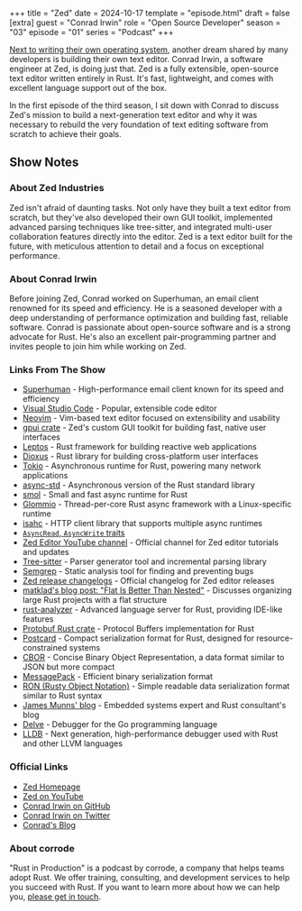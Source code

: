 +++
title = "Zed"
date = 2024-10-17
template = "episode.html"
draft = false
[extra]
guest = "Conrad Irwin"
role = "Open Source Developer"
season = "03"
episode = "01"
series = "Podcast"
+++

[Next to writing their own operating system](/podcast/s02e07-system76/), another dream shared by many developers is building their own text editor. Conrad Irwin, a software engineer at Zed, is doing just that. Zed is a fully extensible, open-source text editor written entirely in Rust. It's fast, lightweight, and comes with excellent language support out of the box.

In the first episode of the third season, I sit down with Conrad to discuss Zed's mission to build a next-generation text editor and why it was necessary to rebuild the very foundation of text editing software from scratch to achieve their goals.

<!-- more -->

## Show Notes

### About Zed Industries

Zed isn't afraid of daunting tasks. Not only have they built a text editor from scratch, but they've also developed their own GUI toolkit, implemented advanced parsing techniques like tree-sitter, and integrated multi-user collaboration features directly into the editor. Zed is a text editor built for the future, with meticulous attention to detail and a focus on exceptional performance.

### About Conrad Irwin

Before joining Zed, Conrad worked on Superhuman, an email client renowned for its speed and efficiency. He is a seasoned developer with a deep understanding of performance optimization and building fast, reliable software. Conrad is passionate about open-source software and is a strong advocate for Rust. He's also an excellent pair-programming partner and invites people to join him while working on Zed.

### Links From The Show

- [Superhuman](https://superhuman.com/) - High-performance email client known for its speed and efficiency
- [Visual Studio Code](https://code.visualstudio.com/) - Popular, extensible code editor
- [Neovim](https://neovim.io/) - Vim-based text editor focused on extensibility and usability
- [gpui crate](https://github.com/zed-industries/zed/blob/main/crates/gpui) - Zed's custom GUI toolkit for building fast, native user interfaces
- [Leptos](https://leptos.dev/) - Rust framework for building reactive web applications
- [Dioxus](https://dioxuslabs.com/) - Rust library for building cross-platform user interfaces
- [Tokio](https://tokio.rs/) - Asynchronous runtime for Rust, powering many network applications
- [async-std](https://async.rs/) - Asynchronous version of the Rust standard library
- [smol](https://github.com/smol-rs/smol) - Small and fast async runtime for Rust
- [Glommio](https://github.com/DataDog/glommio) - Thread-per-core Rust async framework with a Linux-specific runtime
- [isahc](https://crates.io/crates/isahc) - HTTP client library that supports multiple async runtimes
- [`AsyncRead`, `AsyncWrite` traits](https://github.com/rust-lang/wg-async/issues/23)
- [Zed Editor YouTube channel](https://www.youtube.com/@zeddotdev) - Official channel for Zed editor tutorials and updates
- [Tree-sitter](https://tree-sitter.github.io/tree-sitter/) - Parser generator tool and incremental parsing library
- [Semgrep](https://github.com/semgrep/semgrep) - Static analysis tool for finding and preventing bugs
- [Zed release changelogs](https://zed.dev/releases/stable) - Official changelog for Zed editor releases
- [matklad's blog post: "Flat Is Better Than Nested"](https://matklad.github.io/2021/08/22/large-rust-workspaces.html) - Discusses organizing large Rust projects with a flat structure
- [rust-analyzer](https://rust-analyzer.github.io/) - Advanced language server for Rust, providing IDE-like features
- [Protobuf Rust crate](https://github.com/tokio-rs/prost) - Protocol Buffers implementation for Rust
- [Postcard](https://github.com/jamesmunns/postcard) - Compact serialization format for Rust, designed for resource-constrained systems
- [CBOR](https://crates.io/crates/cbor) - Concise Binary Object Representation, a data format similar to JSON but more compact
- [MessagePack](https://github.com/3Hren/msgpack-rust) - Efficient binary serialization format
- [RON (Rusty Object Notation)](https://github.com/ron-rs/ron) - Simple readable data serialization format similar to Rust syntax
- [James Munns' blog](https://jamesmunns.com/blog/) - Embedded systems expert and Rust consultant's blog
- [Delve](https://github.com/go-delve/delve) - Debugger for the Go programming language
- [LLDB](https://lldb.llvm.org/) - Next generation, high-performance debugger used with Rust and other LLVM languages

### Official Links

- [Zed Homepage](https://zed.dev/)
- [Zed on YouTube](https://www.youtube.com/@zeddotdev)
- [Conrad Irwin on GitHub](https://github.com/ConradIrwin)
- [Conrad Irwin on Twitter](https://twitter.com/conradirwin)
- [Conrad's Blog](https://cirw.in/)

### About corrode

"Rust in Production" is a podcast by corrode, a company that helps teams adopt Rust. We offer training, consulting, and development services to help you succeed with Rust. If you want to learn more about how we can help you, [please get in touch](/about).